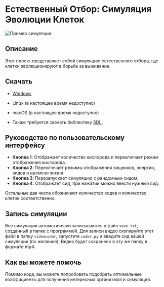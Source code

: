 # Естественный Отбор: Симуляция Эволюции Клеток

![Пример симуляции](https://i.imgur.com/zCkyVOs.png)

## Описание

Этот проект представляет собой симуляцию естественного отбора, где клетки эволюционируют в борьбе за выживание.

## Скачать

- [Windows](https://github.com/Semka2014/NeuCells/raw/master/NeuCells_windows.zip)
- Linux (в настоящее время недоступно)
- macOS (в настоящее время недоступно)

- Также требуется скачать библиотеку [SDL](https://github.com/libsdl-org/SDL/releases/tag/release-2.30.3).

## Руководство по пользовательскому интерфейсу

-	**Кнопка 1**: Отображает количество кислорода и переключает режим отображения кислорода.
-	**Кнопка 2**: Переключает режимы отображения хищников, энергии, видов и времени жизни.
-	**Кнопка 3**: Перезапускает симуляцию с рандомным сидом.
-	**Кнопка 4**: Отображает сид, при нажатии можно ввести нужный сид.
   
   Остальные два числа обозначают количество ходов и количество клеток соответственно.

## Запись симуляции

Все симуляции автоматически записываются в файл `save.txt`, созданный в папке с программой. Для записи видео скопируйте этот файл в папку `videocoder`, запустите `coder.py` и введите сид вашей симуляции (по желанию). Видео будет сохранено в эту же папку в формате mp4.

## Как вы можете помочь

Помимо кода, вы можете попробовать подобрать оптимальные коэффициенты для получения интересных организмов и симуляций.
